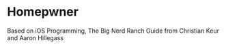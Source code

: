 Homepwner
=========

Based on iOS Programming, The Big Nerd Ranch Guide from Christian Keur and Aaron Hillegass